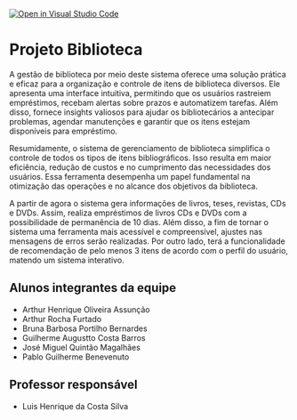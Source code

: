 [![Open in Visual Studio Code](https://classroom.github.com/assets/open-in-vscode-718a45dd9cf7e7f842a935f5ebbe5719a5e09af4491e668f4dbf3b35d5cca122.svg)](https://classroom.github.com/online_ide?assignment_repo_id=12556884&assignment_repo_type=AssignmentRepo)
# Projeto Biblioteca
A gestão de biblioteca por meio deste sistema oferece uma solução prática e eficaz para a organização e controle de itens de biblioteca diversos. Ele apresenta uma interface intuitiva, permitindo que os usuários rastreiem empréstimos, recebam alertas sobre prazos e automatizem tarefas. Além disso, fornece insights valiosos para ajudar os bibliotecários a antecipar problemas, agendar manutenções e garantir que os itens estejam disponíveis para empréstimo.

Resumidamente, o sistema de gerenciamento de biblioteca simplifica o controle de todos os tipos de itens bibliográficos. Isso resulta em maior eficiência, redução de custos e no cumprimento das necessidades dos usuários. Essa ferramenta desempenha um papel fundamental na otimização das operações e no alcance dos objetivos da biblioteca.

A partir de agora o sistema gera informações de livros, teses, revistas, CDs e DVDs. Assim, realiza empréstimos de livros CDs e DVDs com a possibilidade de permanência de 10 dias. Além disso, a fim de tornar o  sistema uma ferramenta mais acessível e compreensível, ajustes nas mensagens de erros serão realizadas. Por outro lado, terá a funcionalidade de recomendação de pelo menos 3 itens de acordo com o perfil do usuário, matendo um sistema interativo.

## Alunos integrantes da equipe

* Arthur Henrique Oliveira Assunção
* Arthur Rocha Furtado
* Bruna Barbosa Portilho Bernardes
* Guilherme Augustto Costa Barros
* José Miguel Quintão Magalhães
* Pablo Guilherme Benevenuto

## Professor responsável 

* Luis Henrique da Costa Silva

